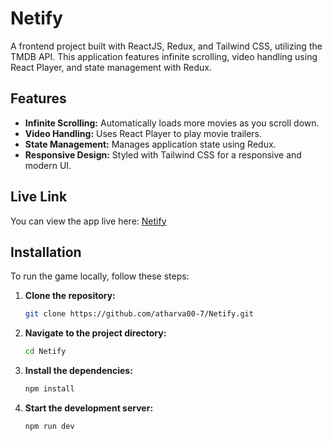 # Netify

A frontend project built with ReactJS, Redux, and Tailwind CSS, utilizing the TMDB API. This application features infinite scrolling, video handling using React Player, and state management with Redux.

## Features

- **Infinite Scrolling:** Automatically loads more movies as you scroll down.
- **Video Handling:** Uses React Player to play movie trailers.
- **State Management:** Manages application state using Redux.
- **Responsive Design:** Styled with Tailwind CSS for a responsive and modern UI.

## Live Link

You can view the app live here: [Netify](https://netify-93nb976oe-atharva-tandales-projects.vercel.app/)

## Installation

To run the game locally, follow these steps:

1. **Clone the repository:**
   ```bash
   git clone https://github.com/atharva00-7/Netify.git

2. **Navigate to the project directory:**
   ```bash
   cd Netify

3. **Install the dependencies:**
   ```bash
   npm install

4. **Start the development server:**
   ```bash
   npm run dev

